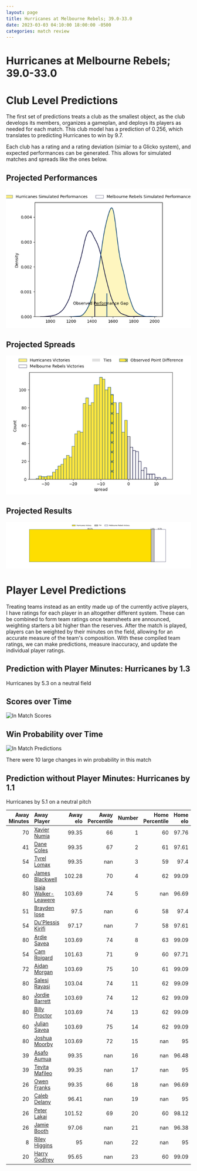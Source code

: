 ```yaml
---  
layout: page  
title: Hurricanes at Melbourne Rebels; 39.0-33.0  
date: 2023-03-03 04:10:00 18:00:00 -0500  
categories: match review  
---
```

# Hurricanes at Melbourne Rebels; 39.0-33.0

# Club Level Predictions


The first set of predictions treats a club as the smallest object, as the club develops its members, organizes a gameplan, and deploys its players as needed for each match. This club model has a prediction of 0.256, which translates to predicting Hurricanes to win by 9.7.

Each club has a rating and a rating deviation (simiar to a Glicko system), and expected performances can be generated. This allows for simulated matches and spreads like the ones below.
## Projected Performances


![Projected Performances](plots/performances_2023-03-03-MelbourneRebels-Hurricanes.png)
## Projected Spreads


![Projected Spreads](plots/spreads_2023-03-03-MelbourneRebels-Hurricanes.png)
## Projected Results


![Projected Results](plots/resultbar_2023-03-03-MelbourneRebels-Hurricanes.png)
# Player Level Predictions


Treating teams instead as an entity made up of the currently active players, I have ratings for each player in an altogether different system. These can be combined to form team ratings once teamsheets are announced, weighting starters a bit higher than the reserves. After the match is played, players can be weighted by their minutes on the field, allowing for an accurate measure of the team's composition. With these compiled team ratings, we can make predictions, measure inaccuracy, and update the individual player ratings.
## Prediction with Player Minutes: Hurricanes by 1.3


Hurricanes by 5.3 on a neutral field
## Scores over Time


![In Match Scores](plots/recap_scores_2023-03-03-MelbourneRebels-Hurricanes.png)
## Win Probability over Time


![In Match Predictions](plots/recap_prob_2023-03-03-MelbourneRebels-Hurricanes.png)

There were 10 large changes in win probability in this match
## Prediction without Player Minutes: Hurricanes by 1.1


Hurricanes by 5.1 on a neutral pitch



|   Away Minutes | Away Player                                                             |   Away elo |   Away Percentile |   Number |   Home Percentile |   Home elo | Home Player                                                          |   Home Minutes |
|---------------:|:------------------------------------------------------------------------|-----------:|------------------:|---------:|------------------:|-----------:|:---------------------------------------------------------------------|---------------:|
|             70 | [Xavier Numia](..//playerfiles//XavierNumia_cleaned.md)                 |      99.35 |                66 |        1 |                60 |      97.76 | [Matt Gibbon](..//playerfiles//MattGibbon_cleaned.md)                |             60 |
|             41 | [Dane Coles](..//playerfiles//DaneColes_cleaned.md)                     |      99.35 |                67 |        2 |                61 |      97.61 | [Alex Mafi](..//playerfiles//AlexMafi_cleaned.md)                    |             65 |
|             54 | [Tyrel Lomax](..//playerfiles//TyrelLomax_cleaned.md)                   |      99.35 |               nan |        3 |                59 |      97.4  | [Sam Talakai](..//playerfiles//SamTalakai_cleaned.md)                |             44 |
|             60 | [James Blackwell](..//playerfiles//JamesBlackwell_cleaned.md)           |     102.28 |                70 |        4 |                62 |      99.09 | [Josh Canham](..//playerfiles//JoshCanham_cleaned.md)                |             80 |
|             80 | [Isaia Walker-Leawere](..//playerfiles//IsaiaWalker-Leawere_cleaned.md) |     103.69 |                74 |        5 |               nan |      96.69 | [Trevor Hosea](..//playerfiles//TrevorHosea_cleaned.md)              |             57 |
|             51 | [Brayden Iose](..//playerfiles//BraydenIose_cleaned.md)                 |      97.5  |               nan |        6 |                58 |      97.4  | [Tuaina Taii Tualima](..//playerfiles//TuainaTaiiTualima_cleaned.md) |             74 |
|             54 | [Du'Plessis Kirifi](..//playerfiles//Du'PlessisKirifi_cleaned.md)       |      97.17 |               nan |        7 |                58 |      97.61 | [Brad Wilkin](..//playerfiles//BradWilkin_cleaned.md)                |             80 |
|             80 | [Ardie Savea](..//playerfiles//ArdieSavea_cleaned.md)                   |     103.69 |                74 |        8 |                63 |      99.09 | [Richard Hardwick](..//playerfiles//RichardHardwick_cleaned.md)      |             68 |
|             54 | [Cam Roigard](..//playerfiles//CamRoigard_cleaned.md)                   |     101.63 |                71 |        9 |                60 |      97.71 | [Ryan Louwrens](..//playerfiles//RyanLouwrens_cleaned.md)            |             57 |
|             72 | [Aidan Morgan](..//playerfiles//AidanMorgan_cleaned.md)                 |     103.69 |                75 |       10 |                61 |      99.09 | [Carter Gordon](..//playerfiles//CarterGordon_cleaned.md)            |             80 |
|             80 | [Salesi Rayasi](..//playerfiles//SalesiRayasi_cleaned.md)               |     103.04 |                74 |       11 |                62 |      99.09 | [Monty Ioane](..//playerfiles//MontyIoane_cleaned.md)                |             64 |
|             80 | [Jordie Barrett](..//playerfiles//JordieBarrett_cleaned.md)             |     103.69 |                74 |       12 |                62 |      99.09 | [Stacey Ili](..//playerfiles//StaceyIli_cleaned.md)                  |             80 |
|             80 | [Billy Proctor](..//playerfiles//BillyProctor_cleaned.md)               |     103.69 |                74 |       13 |                62 |      99.09 | [Reece Hodge](..//playerfiles//ReeceHodge_cleaned.md)                |             80 |
|             60 | [Julian Savea](..//playerfiles//JulianSavea_cleaned.md)                 |     103.69 |                75 |       14 |                62 |      99.09 | [Lachie Anderson](..//playerfiles//LachieAnderson_cleaned.md)        |             80 |
|             80 | [Joshua Moorby](..//playerfiles//JoshuaMoorby_cleaned.md)               |     103.69 |                72 |       15 |               nan |      95    | [Joe Pincus](..//playerfiles//JoePincus_cleaned.md)                  |             72 |
|             39 | [Asafo Aumua](..//playerfiles//AsafoAumua_cleaned.md)                   |      99.35 |               nan |       16 |               nan |      96.48 | [Jordan Uelese](..//playerfiles//JordanUelese_cleaned.md)            |             15 |
|             39 | [Tevita Mafileo](..//playerfiles//TevitaMafileo_cleaned.md)             |      99.35 |               nan |       17 |               nan |      95    | [Cameron Orr](..//playerfiles//CameronOrr_cleaned.md)                |             20 |
|             26 | [Owen Franks](..//playerfiles//OwenFranks_cleaned.md)                   |      99.35 |                66 |       18 |               nan |      96.69 | [Pone Fa'amausili](..//playerfiles//PoneFa'amausili_cleaned.md)      |             36 |
|             20 | [Caleb Delany](..//playerfiles//CalebDelany_cleaned.md)                 |      96.41 |               nan |       19 |               nan |      95    | [Angelo Smith](..//playerfiles//AngeloSmith_cleaned.md)              |              6 |
|             26 | [Peter Lakai](..//playerfiles//PeterLakai_cleaned.md)                   |     101.52 |                69 |       20 |                60 |      98.12 | [Josh Kemeny](..//playerfiles//JoshKemeny_cleaned.md)                |             35 |
|             26 | [Jamie Booth](..//playerfiles//JamieBooth_cleaned.md)                   |      97.06 |               nan |       21 |               nan |      96.38 | [James Tuttle](..//playerfiles//JamesTuttle_cleaned.md)              |             23 |
|              8 | [Riley Higgins](..//playerfiles//RileyHiggins_cleaned.md)               |      95    |               nan |       22 |               nan |      95    | [Lukas Ripley](..//playerfiles//LukasRipley_cleaned.md)              |             16 |
|             20 | [Harry Godfrey](..//playerfiles//HarryGodfrey_cleaned.md)               |      95.65 |               nan |       23 |                60 |      99.09 | [Nick Jooste](..//playerfiles//NickJooste_cleaned.md)                |              8 |

